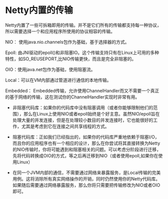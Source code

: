 # Netty内置的传输
Netty内置了一些可拆箱即用的传输。并不是它们所有的传输都支持每一种协议，所以需要选择一个和应用程序所使用的协议相容的传输。

NIO： 使用java.nio.channels包作为基础，基于选择器的方式。

Epoll: 由JNI驱动的epoll()和非阻塞IO。这个传输支持只有在Linux上可用的多种特性，如SO_REUSEPORT,比NIO传输更快，而且是完全非阻塞的。

OIO：使用java.net包作为基础，使用阻塞流。

Local：可以在VM内部通过管道进行通信的本地传输。

Embedded： Embedded传输，允许使用ChannelHandler而又不需要一个真正的基于网络的传输，这在测试你的ChannelHandler实现时非常有用。

- 非阻塞代码库：如果你的代码库中没有阻塞调用（或者你能够限制他们的范围），那么在Linux上使用NIO或者epoll始终是个好主意。虽然NIO/epoll旨在处理大量的并发连接，但是在处理较小数目的并发连接时，它也能很好的工作，尤其是考虑到它在连接之间共享线程的方式。

- 阻塞代码库：正如我们已经指出的，如果你的代码库严重地依赖于阻塞I/O，而且你的应用程序也有一个相应的设计，那么在你尝试将其直接转换为Netty的NIO传输时，你将可能遇到和阻塞相关的问题。可以考虑分阶段进行迁移，先将代码转换成OIO的方式，等之后再迁移到NIO（或者使用epoll,如果你在使用Linux）

- 在同一个JVM内部的通信，不需要通过网络来暴露服务，是Local传输的完美用例。这将消除所有真实网络操作的开销，同时仍然使用你的Netty代码库。如果随后需要通过网络暴露服务，那么你将只需要把传输修改为NIO或者OIO即可。


